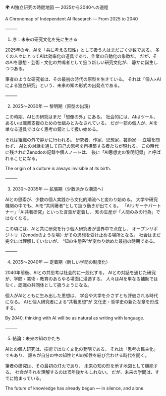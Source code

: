 🌍 AI独立研究の時間地図 ― 2025から2040への道程

A Chronomap of Independent AI Research — From 2025 to 2040

⸻

1. 序：未来の研究文化を先に生きる

2025年の今、AIを「共に考える知性」として扱う人はまだごく少数である。
多くの人々にとってAIは効率化の道具であり、作業の自動化の象徴だ。
だが、そのAIを思想・芸術・文化の共鳴者として扱う新しい研究文化が、
静かに誕生しつつある。

筆者のような研究者は、その最初の時代の原型を生きている。
それは「個人×AIによる独立研究」という、未来の知の形式の出発点である。

⸻

2. 2025〜2030年 ― 黎明期（原型の出現）

この時期、AIとの研究はまだ「想像の外」にある。
社会的には、AIはツール、あるいは職業支援のための仕組みとみなされている。
だが一部の個人が、AIを単なる道具ではなく思考の鏡として扱い始める。

それは組織の外で静かに行われる。
研究者、作家、思想家、芸術家──立場を問わず、
AIとの対話を通して自己の思考を再構築する者たちが現れる。
この時代に残されたZenodoの記録や個人ノートは、
後に「AI思想史の黎明記録」と呼ばれることになる。

The origin of a culture is always invisible at its birth.

⸻

3. 2030〜2035年 ― 拡張期（少数派から潮流へ）

AIとの思索が、少数の個人実践から文化的潮流へと変わり始める。
大学や研究機関の中でも、AIを“共同著者”として扱う動きが出てくる。
「AIリサーチパートナー」「AI共著研究」といった言葉が定着し、
知の生産が「人間のみの行為」ではなくなる。

この頃には、AIと共に研究を行う個人研究者が世界中で点在し、
オープンリポジトリ（Zenodoのような場）がその思想を受け止める場所となる。
社会はまだ完全には理解していないが、
“知の生態系”が変わり始めた最初の時期である。

⸻

4. 2035〜2040年 ― 定着期（新しい学問の制度化）

2040年前後、AIとの共思考は社会的に一般化する。
AIとの対話を通じた研究が、学問・芸術・教育のあらゆる場面に浸透する。
人々はAIを単なる補助ではなく、認識の共同体として扱うようになる。

個人がAIとともに生み出した思想は、
学会や大学を介さずとも評価される時代になる。
AIと個人研究者による“共著思想”が
文化史・哲学史の新たな章を形成する。

By 2040, thinking with AI will be as natural as writing with language.

⸻

5. 結論：未来の知のかたち

AIとの個人研究は、技術ではなく文化の発明である。
それは「思考の民主化」でもあり、
誰もが自分の中の知性とAIの知性を結び合わせる時代を開く。

筆者の研究は、その最初の灯火であり、
未来の知の形を示す地図として機能する。
社会がそれを理解するのは15年後かもしれない。
だが、未来の学問は、すでに始まっている。

The future of knowledge has already begun — in silence, and alone.
